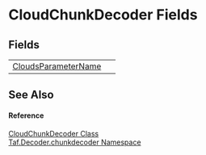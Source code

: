 # CloudChunkDecoder Fields




## Fields
<table>
<tr>
<td><a href="F_Taf_Decoder_chunkdecoder_CloudChunkDecoder_CloudsParameterName.md">CloudsParameterName</a></td>
<td> </td></tr>
</table>

## See Also


#### Reference
<a href="T_Taf_Decoder_chunkdecoder_CloudChunkDecoder.md">CloudChunkDecoder Class</a>  
<a href="N_Taf_Decoder_chunkdecoder.md">Taf.Decoder.chunkdecoder Namespace</a>  
